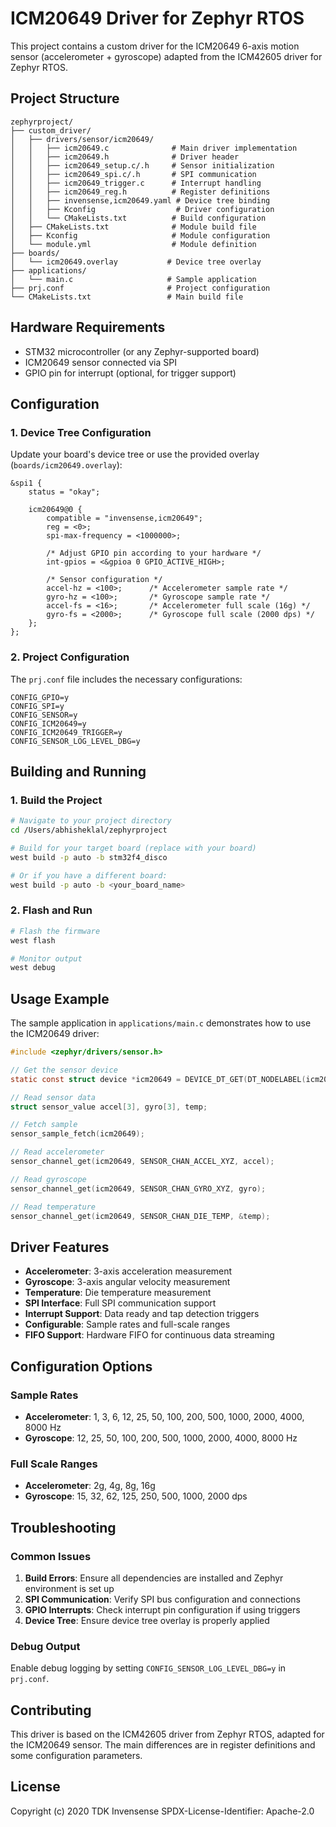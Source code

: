 # ICM20649 Driver for Zephyr RTOS

This project contains a custom driver for the ICM20649 6-axis motion sensor (accelerometer + gyroscope) adapted from the ICM42605 driver for Zephyr RTOS.

## Project Structure

```
zephyrproject/
├── custom_driver/
│   ├── drivers/sensor/icm20649/
│   │   ├── icm20649.c              # Main driver implementation
│   │   ├── icm20649.h              # Driver header
│   │   ├── icm20649_setup.c/.h     # Sensor initialization
│   │   ├── icm20649_spi.c/.h       # SPI communication
│   │   ├── icm20649_trigger.c      # Interrupt handling
│   │   ├── icm20649_reg.h          # Register definitions
│   │   ├── invensense,icm20649.yaml # Device tree binding
│   │   ├── Kconfig                  # Driver configuration
│   │   └── CMakeLists.txt          # Build configuration
│   ├── CMakeLists.txt              # Module build file
│   ├── Kconfig                     # Module configuration
│   └── module.yml                  # Module definition
├── boards/
│   └── icm20649.overlay           # Device tree overlay
├── applications/
│   └── main.c                     # Sample application
├── prj.conf                       # Project configuration
└── CMakeLists.txt                 # Main build file
```

## Hardware Requirements

- STM32 microcontroller (or any Zephyr-supported board)
- ICM20649 sensor connected via SPI
- GPIO pin for interrupt (optional, for trigger support)

## Configuration

### 1. Device Tree Configuration

Update your board's device tree or use the provided overlay (`boards/icm20649.overlay`):

```dts
&spi1 {
    status = "okay";
    
    icm20649@0 {
        compatible = "invensense,icm20649";
        reg = <0>;
        spi-max-frequency = <1000000>;
        
        /* Adjust GPIO pin according to your hardware */
        int-gpios = <&gpioa 0 GPIO_ACTIVE_HIGH>;
        
        /* Sensor configuration */
        accel-hz = <100>;      /* Accelerometer sample rate */
        gyro-hz = <100>;       /* Gyroscope sample rate */
        accel-fs = <16>;       /* Accelerometer full scale (16g) */
        gyro-fs = <2000>;      /* Gyroscope full scale (2000 dps) */
    };
};
```

### 2. Project Configuration

The `prj.conf` file includes the necessary configurations:

```
CONFIG_GPIO=y
CONFIG_SPI=y
CONFIG_SENSOR=y
CONFIG_ICM20649=y
CONFIG_ICM20649_TRIGGER=y
CONFIG_SENSOR_LOG_LEVEL_DBG=y
```

## Building and Running

### 1. Build the Project

```bash
# Navigate to your project directory
cd /Users/abhisheklal/zephyrproject

# Build for your target board (replace with your board)
west build -p auto -b stm32f4_disco

# Or if you have a different board:
west build -p auto -b <your_board_name>
```

### 2. Flash and Run

```bash
# Flash the firmware
west flash

# Monitor output
west debug
```

## Usage Example

The sample application in `applications/main.c` demonstrates how to use the ICM20649 driver:

```c
#include <zephyr/drivers/sensor.h>

// Get the sensor device
static const struct device *icm20649 = DEVICE_DT_GET(DT_NODELABEL(icm20649));

// Read sensor data
struct sensor_value accel[3], gyro[3], temp;

// Fetch sample
sensor_sample_fetch(icm20649);

// Read accelerometer
sensor_channel_get(icm20649, SENSOR_CHAN_ACCEL_XYZ, accel);

// Read gyroscope
sensor_channel_get(icm20649, SENSOR_CHAN_GYRO_XYZ, gyro);

// Read temperature
sensor_channel_get(icm20649, SENSOR_CHAN_DIE_TEMP, &temp);
```

## Driver Features

- **Accelerometer**: 3-axis acceleration measurement
- **Gyroscope**: 3-axis angular velocity measurement
- **Temperature**: Die temperature measurement
- **SPI Interface**: Full SPI communication support
- **Interrupt Support**: Data ready and tap detection triggers
- **Configurable**: Sample rates and full-scale ranges
- **FIFO Support**: Hardware FIFO for continuous data streaming

## Configuration Options

### Sample Rates
- **Accelerometer**: 1, 3, 6, 12, 25, 50, 100, 200, 500, 1000, 2000, 4000, 8000 Hz
- **Gyroscope**: 12, 25, 50, 100, 200, 500, 1000, 2000, 4000, 8000 Hz

### Full Scale Ranges
- **Accelerometer**: 2g, 4g, 8g, 16g
- **Gyroscope**: 15, 32, 62, 125, 250, 500, 1000, 2000 dps

## Troubleshooting

### Common Issues

1. **Build Errors**: Ensure all dependencies are installed and Zephyr environment is set up
2. **SPI Communication**: Verify SPI bus configuration and connections
3. **GPIO Interrupts**: Check interrupt pin configuration if using triggers
4. **Device Tree**: Ensure device tree overlay is properly applied

### Debug Output

Enable debug logging by setting `CONFIG_SENSOR_LOG_LEVEL_DBG=y` in `prj.conf`.

## Contributing

This driver is based on the ICM42605 driver from Zephyr RTOS, adapted for the ICM20649 sensor. The main differences are in register definitions and some configuration parameters.

## License

Copyright (c) 2020 TDK Invensense
SPDX-License-Identifier: Apache-2.0
